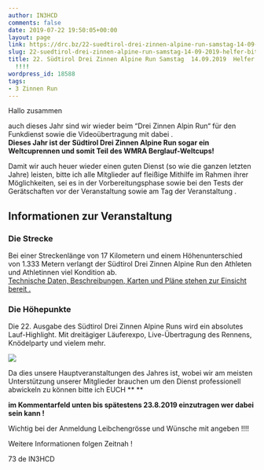 ```yaml
---
author: IN3HCD
comments: false
date: 2019-07-22 19:50:05+00:00
layout: page
link: https://drc.bz/22-suedtirol-drei-zinnen-alpine-run-samstag-14-09-2019-helfer-bitte-melden/
slug: 22-suedtirol-drei-zinnen-alpine-run-samstag-14-09-2019-helfer-bitte-melden
title: 22. Südtirol Drei Zinnen Alpine Run Samstag  14.09.2019  Helfer bitte Melden
  !!!!
wordpress_id: 18588
tags:
- 3 Zinnen Run
---
```





Hallo zusammen







auch dieses Jahr sind wir wieder beim  “Drei Zinnen Alpin Run“ für den Funkdienst sowie die  Videoübertragung mit dabei .   
**Dieses Jahr ist der Südtirol Drei Zinnen Alpine Run sogar ein Weltcuprennen und somit Teil des WMRA Berglauf-Weltcups!**







Damit wir auch heuer wieder einen guten Dienst (so wie die ganzen letzten Jahre)  leisten, bitte ich alle Mitglieder auf fleißige Mithilfe im Rahmen ihrer  Möglichkeiten, sei es in der Vorbereitungsphase sowie bei den Tests der Gerätschaften vor der Veranstaltung sowie am Tag der Veranstaltung .







## Informationen zur Veranstaltung 







### Die Strecke







Bei einer Streckenlänge von 17 Kilometern und einem Höhenunterschied von  1.333 Metern verlangt der Südtirol Drei Zinnen Alpine Run den Athleten  und Athletinnen viel Kondition ab.   
[Technische Daten, Beschreibungen, Karten und Pläne  stehen zur Einsicht bereit .](https://www.dreizinnenlauf.com/die-strecke)







### Die Höhepunkte







Die 22. Ausgabe des Südtirol Drei Zinnen Alpine Runs wird ein absolutes  Lauf-Highlight. Mit dreitägiger Läuferexpo, Live-Übertragung des  Rennens, Knödelparty und vielem mehr.   








![](https://drc.bz/wp-content/uploads/2018/09/3ZinnenAlpineRun.jpg)




Da dies unsere Hauptveranstaltungen des Jahres ist, wobei wir am meisten  Unterstützung unserer Mitglieder brauchen um den Dienst professionell  abwickeln zu können bitte ich EUCH                         **  **  








**im Kommentarfeld unten bis spätestens 23.8.2019 einzutragen wer dabei sein kann !**







Wichtig bei der Anmeldung Leibchengrösse und Wünsche mit angeben !!!!







Weitere Informationen folgen Zeitnah !







73 de IN3HCD












